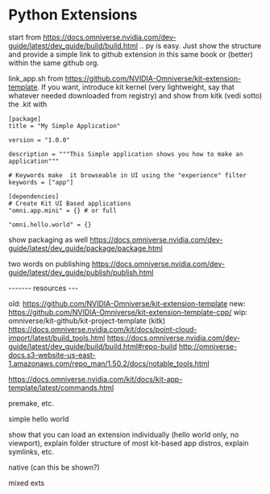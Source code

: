 
# Python Extensions

start from https://docs.omniverse.nvidia.com/dev-guide/latest/dev_guide/build/build.html ..
py is easy. Just show the structure and provide a simple link to github extension in this same book or (better) within the same github org.

link_app.sh from https://github.com/NVIDIA-Omniverse/kit-extension-template.
If you want, introduce kit kernel (very lightweight, say that whatever needed downloaded from registry) and show from kitk (vedi sotto) the .kit with

```
[package]
title = "My Simple Application"

version = "1.0.0"

description = """This Simple application shows you how to make an application"""

# Keywords make  it browseable in UI using the "experience" filter
keywords = ["app"]

[dependencies]
# Create Kit UI Based applications
"omni.app.mini" = {} # or full

"omni.hello.world" = {}
```

show packaging as well
https://docs.omniverse.nvidia.com/dev-guide/latest/dev_guide/package/package.html


two words on publishing
https://docs.omniverse.nvidia.com/dev-guide/latest/dev_guide/publish/publish.html



------- resources ---

old: https://github.com/NVIDIA-Omniverse/kit-extension-template
new: https://github.com/NVIDIA-Omniverse/kit-extension-template-cpp/
wip: omniverse/kit-github/kit-project-template (kitk)
https://docs.omniverse.nvidia.com/kit/docs/point-cloud-import/latest/build_tools.html
https://docs.omniverse.nvidia.com/dev-guide/latest/dev_guide/build/build.html#repo-build
http://omniverse-docs.s3-website-us-east-1.amazonaws.com/repo_man/1.50.2/docs/notable_tools.html

https://docs.omniverse.nvidia.com/kit/docs/kit-app-template/latest/commands.html

 premake, etc.

simple hello world

show that you can load an extension individually (hello world only, no viewport), explain folder structure of most kit-based app distros, explain symlinks, etc.


native (can this be shown?)

mixed exts